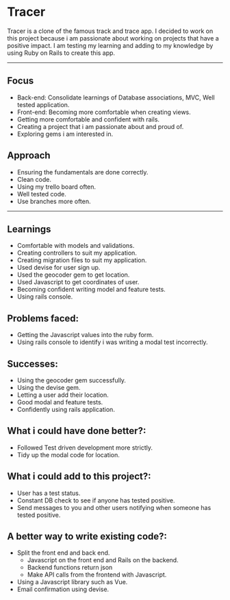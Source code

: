 # Tracer

Tracer is a clone of the famous track and trace app. I decided to work on this project because i am passionate about working on projects that have a positive impact. 
I am testing my learning and adding to my knowledge by using Ruby on Rails to create this app. 

---

## Focus

- Back-end: Consolidate learnings of Database associations, MVC, Well tested application.
- Front-end: Becoming more comfortable when creating views.
- Getting more comfortable and confident with rails. 
- Creating a project that i am passionate about and proud of. 
- Exploring gems i am interested in.

## Approach

- Ensuring the fundamentals are done correctly.
- Clean code.
- Using my trello board often. 
- Well tested code.
- Use branches more often.

---

## Learnings

- Comfortable with models and validations. 
- Creating controllers to suit my application. 
- Creating migration files to suit my application.
- Used devise for user sign up.
- Used the geocoder gem to get location. 
- Used Javascript to get coordinates of user.
- Becoming confident writing model and feature tests. 
- Using rails console. 


## Problems faced:

- Getting the Javascript values into the ruby form.
- Using rails console to identify i was writing a modal test incorrectly.

## Successes:

- Using the geocoder gem successfully. 
- Using the devise gem.
- Letting a user add their location.
- Good modal and feature tests.
- Confidently using rails application. 

## What i could have done better?:

- Followed Test driven development more strictly.
- Tidy up the modal code for location.

## What i could add to this project?:

- User has a test status.
- Constant DB check to see if anyone has tested positive.
- Send messages to you and other users notifying when someone has tested positive. 

## A better way to write existing code?: 

- Split the front end and back end.
  - Javascript on the front end and Rails on the backend.
  - Backend functions return json
  - Make API calls from the frontend with Javascript. 
- Using a Javascript library such as Vue. 
- Email confirmation using devise. 


